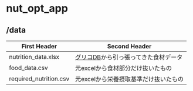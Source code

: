 # nut_opt_app

## /data

First Header | Second Header
------------ | -------------
nutrition_data.xlsx | [グリコDB](https://jp.glico.com/cgi-bin/navi/start.cgi?A=go1)から引っ張ってきた食材データ
food_data.csv | 元excelから食材部分だけ抜いたもの
required_nutrition.csv | 元excelから栄養摂取基準だけ抜いたもの
